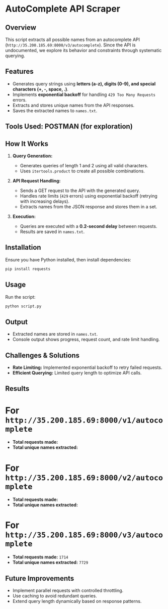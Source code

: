 # AutoComplete API Scraper

## Overview
This script extracts all possible names from an autocomplete API (`http://35.200.185.69:8000/v3/autocomplete`). Since the API is undocumented, we explore its behavior and constraints through systematic querying.

## Features
- Generates query strings using **letters (a-z), digits (0-9), and special characters (+, -, space, .)**.
- Implements **exponential backoff** for handling `429 Too Many Requests` errors.
- Extracts and stores unique names from the API responses.
- Saves the extracted names to `names.txt`.

## Tools Used: POSTMAN (for exploration)
## How It Works
1. **Query Generation:**
   - Generates queries of length 1 and 2 using all valid characters.
   - Uses `itertools.product` to create all possible combinations.

2. **API Request Handling:**
   - Sends a GET request to the API with the generated query.
   - Handles rate limits (`429` errors) using exponential backoff (retrying with increasing delays).
   - Extracts names from the JSON response and stores them in a set.

3. **Execution:**
   - Queries are executed with a **0.2-second delay** between requests.
   - Results are saved in `names.txt`.

## Installation
Ensure you have Python installed, then install dependencies:
```sh
pip install requests
```

## Usage
Run the script:
```sh
python script.py
```

## Output
- Extracted names are stored in `names.txt`.
- Console output shows progress, request count, and rate limit handling.

## Challenges & Solutions
- **Rate Limiting:** Implemented exponential backoff to retry failed requests.
- **Efficient Querying:** Limited query length to optimize API calls.

## Results
# For `http://35.200.185.69:8000/v1/autocomplete`
- **Total requests made:** 
- **Total unique names extracted:** 
# For `http://35.200.185.69:8000/v2/autocomplete`
- **Total requests made:**
- **Total unique names extracted:**
# For `http://35.200.185.69:8000/v3/autocomplete`
- **Total requests made:** `1714`
- **Total unique names extracted:** `7729`

## Future Improvements
- Implement parallel requests with controlled throttling.
- Use caching to avoid redundant queries.
- Extend query length dynamically based on response patterns.

